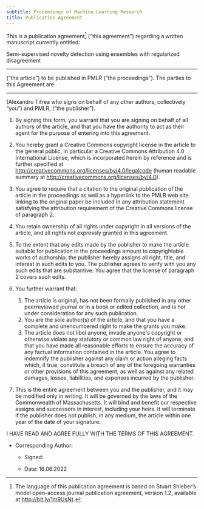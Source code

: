 ```yaml
---
subtitle: Proceedings of Machine Learning Research
title: Publication Agreement
---
```


This is a publication agreement[^language] (“this agreement”) regarding a written manuscript currently entitled:

Semi-supervised novelty detection using ensembles with regularized disagreement

---

(“the article”) to be published in PMLR (“the proceedings”). The parties to this Agreement are:

---

(Alexandru Tifrea who signs on behalf of any other authors, collectively “you”) and PMLR, (“the publisher”).

1. By signing this form, you warrant that you are signing on behalf of all authors of the article, and that you have the authority to act as their agent for the purpose of entering into this agreement.

2. You hereby grant a Creative Commons copyright license in the article to the
general public, in particular a Creative Commons Attribution 4.0 International
License, which is incorporated herein by reference and is further specified at
http://creativecommons.org/licenses/by/4.0/legalcode (human readable summary
at http://creativecommons.org/licenses/by/4.0).

3. You agree to require that a citation to the original publication of the article in the proceedings as well as a hyperlink to the PMLR web site linking to the original paper be included in any attribution statement satisfying the attribution requirement of the Creative Commons license of paragraph 2.

4. You retain ownership of all rights under copyright in all versions of the article, and all rights not expressly granted in this agreement.

5. To the extent that any edits made by the publisher to make the article suitable for publication in the proceedings amount to copyrightable works of authorship, the publisher hereby assigns all right, title, and interest in such edits to you. The publisher agrees to verify with you any such edits that are substantive. You agree that the license of paragraph 2 covers such edits.

6. You further warrant that:

    1. The article is original, has not been formally published in any other    peerreviewed journal or in a book or edited collection, and is not under
consideration for any such publication.
    2. You are the sole author(s) of the article, and that you have a complete and unencumbered right to make the grants you make.
    3. The article does not libel anyone, invade anyone's copyright or otherwise violate any statutory or common law right of anyone, and that you have made all reasonable efforts to ensure the accuracy of any factual information contained in the article. You agree to indemnify the publisher against any claim or action alleging facts which, if true, constitute a breach of any of the foregoing warranties or other provisions of this agreement, as well as against any related damages, losses, liabilities, and expenses incurred by the publisher.
	
7. This is the entire agreement between you and the publisher, and it may be
modified only in writing. It will be governed by the laws of the Commonwealth of
Massachusetts. It will bind and benefit our respective assigns and successors in
interest, including your heirs. It will terminate if the publisher does not publish, in any medium, the article within one year of the date of your signature.

I HAVE READ AND AGREE FULLY WITH THE TERMS OF THIS AGREEMENT.

* Corresponding Author:
    * Signed:


    * Date: 16.06.2022


[^language]: The language of this publication agreement is based on Stuart Shieber’s model open-access journal publication agreement, version 1.2, available at http://bit.ly/1m9UsNt.
